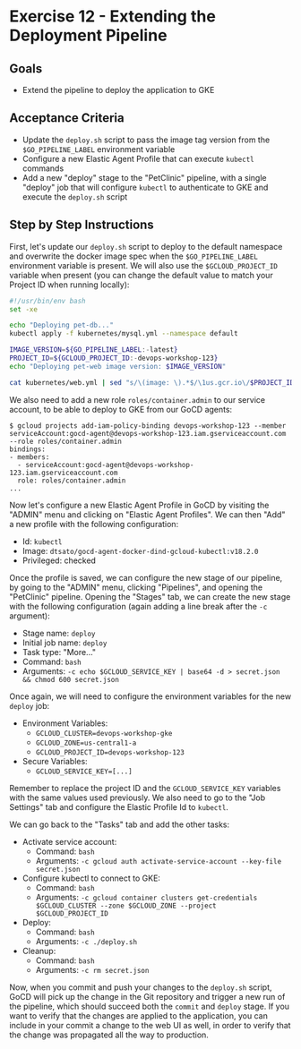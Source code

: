# Exercise 12 - Extending the Deployment Pipeline

## Goals

* Extend the pipeline to deploy the application to GKE

## Acceptance Criteria

* Update the `deploy.sh` script to pass the image tag version from the
`$GO_PIPELINE_LABEL` environment variable
* Configure a new Elastic Agent Profile that can execute `kubectl` commands
* Add a new "deploy" stage to the "PetClinic" pipeline, with a single "deploy"
job that will configure `kubectl` to authenticate to GKE and execute the
`deploy.sh` script

## Step by Step Instructions

First, let's update our `deploy.sh` script to deploy to the default namespace
and overwrite the docker image spec when the `$GO_PIPELINE_LABEL` environment
variable is present. We will also use the `$GCLOUD_PROJECT_ID` variable when
present (you can change the default value to match your Project ID when running
locally):

```bash
#!/usr/bin/env bash
set -xe

echo "Deploying pet-db..."
kubectl apply -f kubernetes/mysql.yml --namespace default

IMAGE_VERSION=${GO_PIPELINE_LABEL:-latest}
PROJECT_ID=${GCLOUD_PROJECT_ID:-devops-workshop-123}
echo "Deploying pet-web image version: $IMAGE_VERSION"

cat kubernetes/web.yml | sed "s/\(image: \).*$/\1us.gcr.io\/$PROJECT_ID\/pet-app:$IMAGE_VERSION/" | kubectl apply -f - --namespace default
```

We also need to add a new role `roles/container.admin` to our service account,
to be able to deploy to GKE from our GoCD agents:

```shell
$ gcloud projects add-iam-policy-binding devops-workshop-123 --member serviceAccount:gocd-agent@devops-workshop-123.iam.gserviceaccount.com --role roles/container.admin
bindings:
- members:
  - serviceAccount:gocd-agent@devops-workshop-123.iam.gserviceaccount.com
  role: roles/container.admin
...
```

Now let's configure a new Elastic Agent Profile in GoCD by visiting the "ADMIN"
menu and clicking on "Elastic Agent Profiles". We can then "Add" a new profile
with the following configuration:

* Id: `kubectl`
* Image: `dtsato/gocd-agent-docker-dind-gcloud-kubectl:v18.2.0`
* Privileged: checked

Once the profile is saved, we can configure the new stage of our pipeline, by
going to the "ADMIN" menu, clicking "Pipelines", and opening the "PetClinic"
pipeline. Opening the "Stages" tab, we can create the new stage with the
following configuration (again adding a line break after the `-c` argument):

* Stage name: `deploy`
* Initial job name: `deploy`
* Task type: "More..."
* Command: `bash`
* Arguments: `-c echo $GCLOUD_SERVICE_KEY | base64 -d > secret.json && chmod 600 secret.json`

Once again, we will need to configure the environment variables for the new
`deploy` job:

* Environment Variables:
  * `GCLOUD_CLUSTER=devops-workshop-gke`
  * `GCLOUD_ZONE=us-central1-a`
  * `GCLOUD_PROJECT_ID=devops-workshop-123`
* Secure Variables:
  * `GCLOUD_SERVICE_KEY=[...]`

Remember to replace the project ID and the `GCLOUD_SERVICE_KEY` variables with
the same values used previously. We also need to go to the "Job Settings" tab
and configure the Elastic Profile Id to `kubectl`.

We can go back to the "Tasks" tab and add the other tasks:

* Activate service account:
  * Command: `bash`
  * Arguments: `-c gcloud auth activate-service-account --key-file secret.json`
* Configure kubectl to connect to GKE:
  * Command: `bash`
  * Arguments: `-c gcloud container clusters get-credentials $GCLOUD_CLUSTER --zone $GCLOUD_ZONE --project $GCLOUD_PROJECT_ID`
* Deploy:
  * Command: `bash`
  * Arguments: `-c ./deploy.sh`
* Cleanup:
  * Command: `bash`
  * Arguments: `-c rm secret.json`

Now, when you commit and push your changes to the `deploy.sh` script, GoCD will
pick up the change in the Git repository and trigger a new run of the pipeline,
which should succeed both the `commit` and `deploy` stage. If you want to verify
that the changes are applied to the application, you can include in your commit
a change to the web UI as well, in order to verify that the change was
propagated all the way to production.
